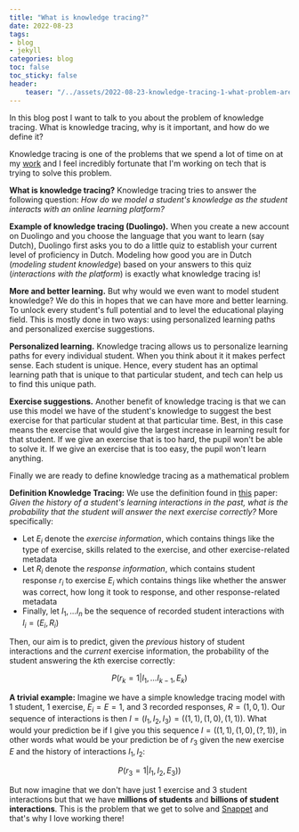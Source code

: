```yaml
---
title: "What is knowledge tracing?"
date: 2022-08-23
tags:
- blog
- jekyll
categories: blog
toc: false
toc_sticky: false
header:
    teaser: "/../assets/2022-08-23-knowledge-tracing-1-what-problem-are-we-solving/thumbnail.png"
---
```


In this blog post I want to talk to you about the problem of knowledge tracing. What is knowledge tracing, why is it important, and how do we define it?

Knowledge tracing is one of the problems that we spend a lot of time on at my [work](https://us.snappet.org/) and I feel incredibly fortunate that I'm working on tech that is trying to solve this problem.

**What is knowledge tracing?** Knowledge tracing tries to answer the following question: *How do we model a student's knowledge as the student interacts with an online learning platform?* 

**Example of knowledge tracing (Duolingo).** When you create a new account on Duolingo and you choose the language that you want to learn (say Dutch), Duolingo first asks you to do a little quiz to establish your current level of proficiency in Dutch. Modeling how good you are in Dutch (*modeling student knowledge*) based on your answers to this quiz (*interactions with the platform*) is exactly what knowledge tracing is! 

**More and better learning.** But why would we even want to model student knowledge? We do this in hopes that we can have more and better learning. To unlock every student's full potential and to level the educational playing field. This is mostly done in two ways: using personalized learning paths and personalized exercise suggestions.

**Personalized learning.** Knowledge tracing allows us to personalize learning paths for every individual student. When you think about it it makes perfect sense. Each student is unique. Hence, every student has an optimal learning path that is unique to that particular student, and tech can help us to find this unique path.

**Exercise suggestions.** Another benefit of knowledge tracing is that we can use this model we have of the student's knowledge to suggest the best exercise for that particular student at that particular time. Best, in this case means the exercise that would give the largest increase in learning result for that student. If we give an exercise that is too hard, the pupil won't be able to solve it. If we give an exercise that is too easy, the pupil won't learn anything.

Finally we are ready to define knowledge tracing as a mathematical problem

**Definition Knowledge Tracing:** We use the definition found in [this](https://arxiv.org/pdf/2002.07033.pdf) paper: *Given the history of a student's learning interactions in the past, what is the probability that the student will answer the next exercise correctly?* More specifically: 

* Let $E_i$ denote the *exercise information*, which contains things like the type of exercise, skills related to the exercise, and other exercise-related metadata
* Let $R_i$ denote the *response information*, which contains student response $r_i$ to exercise $E_i$ which contains things like whether the answer was correct, how long it took to response, and other response-related metadata
* Finally, let $I_1, \dots I_n$ be the sequence of recorded student interactions with $I_i = (E_i, R_i)$

Then, our aim is to predict, given the *previous* history of student interactions and the *current* exercise information, the probability of the student answering the $k$th exercise correctly:

$$P(r_k = 1 | I_1, \dots I_{k-1}, E_k)$$

**A trivial example:** Imagine we have a simple knowledge tracing model with 1 student, 1 exercise, $E_i = E = 1$, and 3 recorded responses, $R = (1, 0, 1)$. Our sequence of interactions is then $I=(I_1, I_2, I_3)=((1, 1), (1, 0), (1, 1))$. What would your prediction be if I give you this sequence
$I=((1, 1), (1, 0), (?, 1))$, in other words what would be your prediction be of $r_3$ given the new exercise $E$ and the history of interactions $I_1, I_2$:

$$P(r_3 = 1 | I_1, I_2, E_3))$$

But now imagine that we don't have just 1 exercise and 3 student interactions but that we have **millions of students** and **billions of student interactions**. This is the problem that we get to solve and [Snappet](https://us.snappet.org/) and that's why I love working there!

<!-- TODO: Add to about page -->